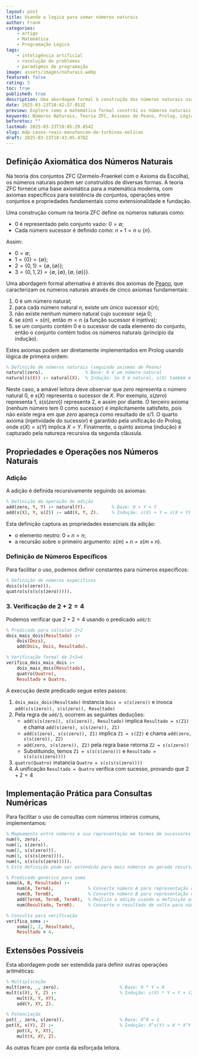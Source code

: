 ```yaml
---
layout: post
title: Usando a logica para somar números naturais
author: Frank
categories:
    - artigo
    - Matemática
    - Programação Lógica
tags:
    - inteligência artificial
    - resolução de problemas
    - paradigmas de programação
image: assets/images/naturais.webp
featured: false
rating: 5
toc: true
published: true
description: Uma abordagem formal à construção dos números naturais usando teoria dos conjuntos ZFC, axiomas de Peano e sua implementação em Prolog.
date: 2025-03-23T18:42:57.053Z
preview: Explore como a matemática formal constrói os números naturais e como podemos implementar essa lógica em Prolog para provar que 2+2=4.
keywords: Números Naturais, Teoria ZFC, Axiomas de Peano, Prolog, Lógica de Primeira Ordem, Aritmética, Adição, Operações Recursivas, Teoria dos Conjuntos, Provas Formais, Matemática Computacional, Sucessor, Indução, Peano, Zermelo-Fraenkel
beforetoc: ""
lastmod: 2025-03-23T19:05:29.854Z
slug: mdp-casos-reais-manutencao-de-turbinas-eolicas
draft: 2025-03-23T18:43:05.478Z
---
```


## Definição Axiomática dos Números Naturais

Na teoria dos conjuntos ZFC (Zermelo-Fraenkel com o Axioma da Escolha), os números naturais podem ser construídos de diversas formas. A teoria ZFC fornece uma base axiomática para a matemática moderna, com axiomas específicos para existência de conjuntos, operações entre conjuntos e propriedades fundamentais como extensionalidade e fundação.

Uma construção comum na teoria ZFC define os números naturais como:

- $0$ é representado pelo conjunto vazio: $0 = \emptyset$;
- Cada número sucessor é definido como: $n+1 = n \cup \{n\}$.

Assim:

- $0 = \emptyset$;
- $1 = \{0\} = \{\emptyset\}$;
- $2 = \{0,1\} = \{\emptyset, \{\emptyset\}\}$;
- $3 = \{0,1,2\} = \{\emptyset, \{\emptyset\}, \{\emptyset, \{\emptyset\}\}\}$.

Uma abordagem formal alternativa é através dos axiomas de [Peano](https://en.wikipedia.org/wiki/Giuseppe_Peano), que caracterizam os números naturais através de cinco axiomas fundamentais:

1. $0$ é um número natural;
2. para cada número natural $n$, existe um único sucessor $s(n)$;
3. não existe nenhum número natural cujo sucessor seja $0$;
4. se $s(m) = s(n)$, então $m = n$ (a função sucessor é injetiva);
5. se um conjunto contém $0$ e o sucessor de cada elemento do conjunto, então o conjunto contém todos os números naturais (princípio da indução).

Estes axiomas podem ser diretamente implementados em Prolog usando lógica de primeira ordem:

```prolog
% Definição de números naturais (seguindo axiomas de Peano)
natural(zero).                % Base: 0 é um número natural
natural(s(X)) :- natural(X).  % Indução: Se X é natural, s(X) também é
```

Neste caso, a amável leitora deve observar que $zero$ representa o número natural $0$, e $s(X)$ representa o sucessor de $X$. Por exemplo, $s(zero)$ representa $1$, $s(s(zero))$ representa $2$, e assim por diante. O terceiro axioma (nenhum número tem $0$ como sucessor) é implicitamente satisfeito, pois não existe regra em que $zero$ apareça como resultado de $s/1$. O quarto axioma (injetividade do sucessor) é garantido pela unificação do Prolog, onde $s(X) = s(Y)$ implica $X = Y$. Finalmente, o quinto axioma (indução) é capturado pela natureza recursiva da segunda cláusula.

## Propriedades e Operações nos Números Naturais

### Adição

A adição é definida recursivamente seguindo os axiomas:

```prolog
% Definição da operação de adição
add(zero, Y, Y) :- natural(Y).          % Base: 0 + Y = Y
add(s(X), Y, s(Z)) :- add(X, Y, Z).     % Indução: s(X) + Y = s(X + Y)
```

Esta definição captura as propriedades essenciais da adição:

- o elemento neutro: $0 + n = n$;
- a recursão sobre o primeiro argumento: $s(m) + n = s(m + n)$.

### Definição de Números Específicos

Para facilitar o uso, podemos definir constantes para números específicos:

```prolog
% Definição de números específicos
dois(s(s(zero))).
quatro(s(s(s(s(zero))))).
```

### 3. Verificação de $2 + 2 = 4$

Podemos verificar que $2 + 2 = 4$ usando o predicado `add/3`:

```prolog
% Predicado para calcular 2+2
dois_mais_dois(Resultado) :-
    dois(Dois),
    add(Dois, Dois, Resultado).

% Verificação formal de 2+2=4
verifica_dois_mais_dois :-
    dois_mais_dois(Resultado),
    quatro(Quatro),
    Resultado = Quatro.
```

A execução deste predicado segue estes passos:

1. `dois_mais_dois(Resultado)` instancia `Dois = s(s(zero))` e invoca `add(s(s(zero)), s(s(zero)), Resultado)`
2. Pela regra de `add/3`, ocorrem as seguintes deduções:
   - `add(s(s(zero)), s(s(zero)), Resultado)` implica `Resultado = s(Z1)` e chama `add(s(zero), s(s(zero)), Z1)`
   - `add(s(zero), s(s(zero)), Z1)` implica `Z1 = s(Z2)` e chama `add(zero, s(s(zero)), Z2)`
   - `add(zero, s(s(zero)), Z2)` pela regra base retorna `Z2 = s(s(zero))`
   - Substituindo, temos `Z1 = s(s(s(zero)))` e `Resultado = s(s(s(s(zero))))`
3. `quatro(Quatro)` instancia `Quatro = s(s(s(s(zero))))`
4. A unificação `Resultado = Quatro` verifica com sucesso, provando que $2 + 2 = 4$

## Implementação Prática para Consultas Numéricas

Para facilitar o uso de consultas com números inteiros comuns, implementamos:

```prolog
% Mapeamento entre números e sua representação em termos de sucessores
num(0, zero).
num(1, s(zero)).
num(2, s(s(zero))).
num(3, s(s(s(zero)))).
num(4, s(s(s(s(zero))))).
% Esta definição pode ser estendida para mais números ou gerada recursivamente

% Predicado genérico para soma
soma(A, B, Resultado) :-
    num(A, TermA),             % Converte número A para representação de Peano
    num(B, TermB),             % Converte número B para representação de Peano
    add(TermA, TermB, TermR),  % Realiza a adição usando a definição axiomática
    num(Resultado, TermR).     % Converte o resultado de volta para número

% Consulta para verificação
verifica_soma :-
    soma(2, 2, Resultado),
    Resultado = 4.
```

## Extensões Possíveis

Esta abordagem pode ser estendida para definir outras operações aritméticas:

```prolog
% Multiplicação
mult(zero, _, zero).                       % Base: 0 * Y = 0
mult(s(X), Y, Z) :-                        % Indução: s(X) * Y = Y + (X * Y)
    mult(X, Y, XY),
    add(Y, XY, Z).

% Potenciação
pot(_, zero, s(zero)).                     % Base: X^0 = 1
pot(X, s(Y), Z) :-                         % Indução: X^s(Y) = X * X^Y
    pot(X, Y, XY),
    mult(X, XY, Z).
```

As outras ficam por conta da esforçada leitora.
